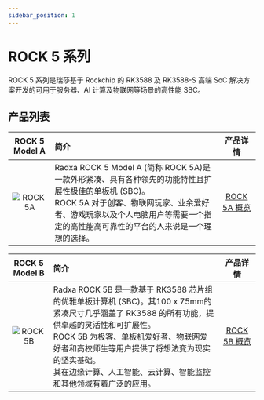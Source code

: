 ```yaml
---
sidebar_position: 1
---
```


# ROCK 5 系列

ROCK 5 系列是瑞莎基于 Rockchip 的 RK3588 及 RK3588-S 高端 SoC 解决方案开发的可用于服务器、AI 计算及物联网等场景的高性能 SBC。

## 产品列表

|               ROCK 5 Model A               | 简介                                                                                                                                                                                                                                       |                        产品详情                        |
| :----------------------------------------: | :----------------------------------------------------------------------------------------------------------------------------------------------------------------------------------------------------------------------------------------- | :----------------------------------------------------: |
| ![ROCK 5A](/img/rock5a/ROCK-5A-comic.webp) | Radxa ROCK 5 Model A (简称 ROCK 5A)是一款外形紧凑、具有各种领先的功能特性且扩展性极佳的单板机 (SBC)。<br/>ROCK 5A 对于创客、物联网玩家、业余爱好者、游戏玩家以及个人电脑用户等需要一个指定的高性能高可靠性的平台的人来说是一个理想的选择。 | [ROCK 5A 概览](/rock5/rock5a/getting-started/overview) |

|               ROCK 5 Model B               | 简介                                                                                                                                                                                                                                                                                                                 |           产品详情            |
| :----------------------------------------: | :------------------------------------------------------------------------------------------------------------------------------------------------------------------------------------------------------------------------------------------------------------------------------------------------------------------- | :---------------------------: |
| ![ROCK 5B](/img/rock5b/ROCK-5B-comic.webp) | Radxa ROCK 5B 是一款基于 RK3588 芯片组的优雅单板计算机 (SBC)。其100 x 75mm的紧凑尺寸几乎涵盖了 RK3588 的所有功能，提供卓越的灵活性和可扩展性。<br/>ROCK 5B 为极客、单板机爱好者、物联网爱好者和高校师生等用户提供了将想法变为现实的坚实基础。<br/>其在边缘计算、人工智能、云计算、智能监控和其他领域有着广泛的应用。 | [ROCK 5B 概览](/rock5/rock5b) |
